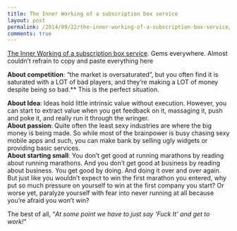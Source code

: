 ```yaml
---
title: The Inner Working of a subscription box service
layout: post
permalink: /2014/09/22/the-inner-working-of-a-subscription-box-service/
comments: true
---
```

[The Inner Working of a subscription box service][1]. Gems everywhere. Almost couldn&#8217;t refrain to copy and paste everything here

**About competition**: “the market is oversaturated”, but you often find it is saturated with a LOT of bad players, and they’re making a LOT of money despite being so bad.** This is the perfect situation.

**About Idea**: Ideas hold little intrinsic value without execution. However, you can start to extract value when you get feedback on it, massaging it, push and poke it, and really run it through the wringer.  
**About passion**: Quite often the least sexy industries are where the big money is being made. So while most of the brainpower is busy chasing sexy mobile apps and such, you can make bank by selling ugly widgets or providing basic services.  
**About starting small**: You don’t get good at running marathons by reading about running marathons. And you don’t get good at business by reading about business. You get good by doing. And doing it over and over again. But just like you wouldn’t expect to win the first marathon you entered, why put so much pressure on yourself to win at the first company you start? Or worse yet, paralyze yourself with fear into never running at all because you’re afraid you won’t win?

The best of all, &#8220;*At some point we have to just say &#8216;Fuck It&#8217; and get to work!*&#8220;

 [1]: http://www.reddit.com/r/Entrepreneur/comments/2h1mlt/the_inner_workings_of_a_subscription_box_company/%20